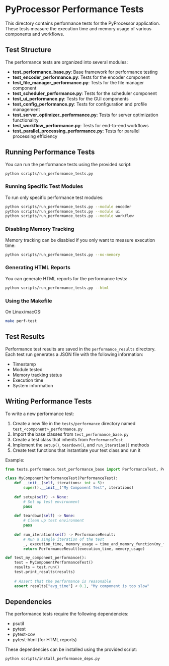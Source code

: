 # PyProcessor Performance Tests

This directory contains performance tests for the PyProcessor application. These tests measure the execution time and memory usage of various components and workflows.

## Test Structure

The performance tests are organized into several modules:

- **test_performance_base.py**: Base framework for performance testing
- **test_encoder_performance.py**: Tests for the encoder component
- **test_file_manager_performance.py**: Tests for the file manager component
- **test_scheduler_performance.py**: Tests for the scheduler component
- **test_ui_performance.py**: Tests for the GUI components
- **test_config_performance.py**: Tests for configuration and profile management
- **test_server_optimizer_performance.py**: Tests for server optimization functionality
- **test_workflow_performance.py**: Tests for end-to-end workflows
- **test_parallel_processing_performance.py**: Tests for parallel processing efficiency

## Running Performance Tests

You can run the performance tests using the provided script:

```bash
python scripts/run_performance_tests.py
```

### Running Specific Test Modules

To run only specific performance test modules:

```bash
python scripts/run_performance_tests.py --module encoder
python scripts/run_performance_tests.py --module ui
python scripts/run_performance_tests.py --module workflow
```

### Disabling Memory Tracking

Memory tracking can be disabled if you only want to measure execution time:

```bash
python scripts/run_performance_tests.py --no-memory
```

### Generating HTML Reports

You can generate HTML reports for the performance tests:

```bash
python scripts/run_performance_tests.py --html
```

### Using the Makefile

On Linux/macOS:

```bash
make perf-test
```

## Test Results

Performance test results are saved in the `performance_results` directory. Each test run generates a JSON file with the following information:

- Timestamp
- Module tested
- Memory tracking status
- Execution time
- System information

## Writing Performance Tests

To write a new performance test:

1. Create a new file in the `tests/performance` directory named `test_<component>_performance.py`
2. Import the base classes from `test_performance_base.py`
3. Create a test class that inherits from `PerformanceTest`
4. Implement the `setup()`, `teardown()`, and `run_iteration()` methods
5. Create test functions that instantiate your test class and run it

Example:

```python
from tests.performance.test_performance_base import PerformanceTest, PerformanceResult, MemoryUsage, time_and_memory_function

class MyComponentPerformanceTest(PerformanceTest):
    def __init__(self, iterations: int = 5):
        super().__init__("My Component Test", iterations)
        
    def setup(self) -> None:
        # Set up test environment
        pass
        
    def teardown(self) -> None:
        # Clean up test environment
        pass
        
    def run_iteration(self) -> PerformanceResult:
        # Run a single iteration of the test
        _, execution_time, memory_usage = time_and_memory_function(my_function)
        return PerformanceResult(execution_time, memory_usage)

def test_my_component_performance():
    test = MyComponentPerformanceTest()
    results = test.run()
    test.print_results(results)
    
    # Assert that the performance is reasonable
    assert results["avg_time"] < 0.1, "My component is too slow"
```

## Dependencies

The performance tests require the following dependencies:

- psutil
- pytest
- pytest-cov
- pytest-html (for HTML reports)

These dependencies can be installed using the provided script:

```bash
python scripts/install_performance_deps.py
```
